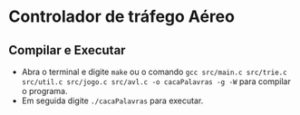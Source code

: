 ﻿# Controlador de tráfego Aéreo

## Compilar e Executar

- Abra o terminal e digite `make` ou o comando `gcc src/main.c src/trie.c src/util.c src/jogo.c src/avl.c -o cacaPalavras -g -W` para compilar o programa.
- Em seguida digite `./cacaPalavras` para executar.
